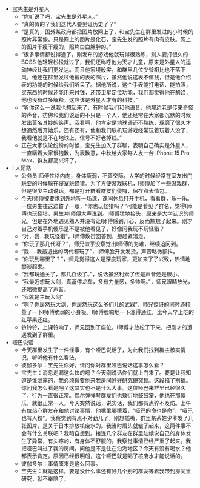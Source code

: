 - 宝先生是外星人
	- “你听说了吗，宝先生是外星人。”
	- “真的假的？我们这代人要见证历史了？”
	- “是真的，国外某政府都把图片放网上了，和宝先生在群里发过的小时候的照片非常像。只是网上的图片是化石，宝先生发的照片有肉有皮肤。网上的图片干瘦干瘦的，照片白白胖胖的。”
	- “很多事情都说得通了。刚发布的游戏他就玩得很熟练，别人要打很久的 BOSS 他轻轻松松就过了，我们还称呼他为天才儿童，原来是外星人的运动神经比我们更发达。而且他家境殷实，和群里几位少爷相比也不落下风，他还在群里发过他戴的表的照片，虽然他说这表不值钱，但是他介绍表的功能的时候给我们听呆了。据他所说，这个手表能打电话、能拍照，买东西的时候还能用来付钱，还带卫星定位功能，我们都觉得他在胡诌，他也没有过多解释。这应该是外星人才有的科技。”
	- “听你这么一说我也想起来了，有时候我们和他语音，他那边老是传来奇怪的声音，彷佛和我们说话的不只是一个人，他还经常在大家都沉默的时候发出莫名其妙的笑声。我看啊，他肯定是地球语还不熟练，琢磨了很久才想通然后开始乐。还有还有，他和我们联机玩游戏经常玩着玩着人没了，我看他就是不在地球上，信号不好老掉线。”
	- 正在大家议论纷纷的时候，宝先生加入了群聊，表明自己确实是外星人，一直瞒着大家很抱歉，为表歉意，中秋给大家每人发一台 iPhone 15 Pro Max，群友都高兴坏了。
- I 人陌路
	- 公务员I师傅性格内向，身体瘦弱，不善交际，大学的时候经常在室友出门玩耍的时候躲在寝室玩怪猎。为了方便游戏联机，I师傅加了一些游戏群，但是很少主动说话，都是打开群看群友们傻嗨，保存点表情包。
	- 今天I师傅被要求到外地听一场课，课间休息打开手机，看看群，乐一乐。一位男生往这边瞥了一眼，“你也玩怪猎吗？”可能是看见了群名，觉得I师傅也玩怪猎，男生冲I师傅大声说到。I师傅猛地抬头，原来是大学认识的师兄，但是在外地遇见熟人并没有让I师傅感到开心，反而尴尬了起来。刚才自己对着手机傻乐是不是被他看见了，好像问我玩不玩怪猎？
	- “对，我...我玩怪猎”，I师傅敷衍回答到，想赶紧溜走。
	- “你玩了那几代呀？”，师兄似乎没察觉出I师傅的为难，继续追问到。
	- “我.....我最近出的两代都玩了”，I师傅脸开发发烫，声音略微颤抖。
	- “你玩到哪里了？”，师兄觉得这人是深度玩家，更加来了了兴致，热情地攀谈起来。
	- “我都玩通关了，都几百级了。”，说话虽然利索了但是声音还是很小。
	- “我最近想玩大剑，真蓄停龙车，多有力量感，多帅啊。”，师兄眼睛放光，还略微提高了声音。
	- “我就是主玩大剑”
	- “啊？你居然玩大剑，你居然玩这么爷们儿的武器”，师兄惊讶的同时还打量了一下I师傅脆弱的小身板。I师傅脸唰地一下涨得通红，比今天早上吃的红苹果还红。
	- 铃铃铃，上课铃响了，师兄回到了座位，I师傅才放松了下来，把刚才的遭遇发到了群里。
- 哑巴说话
	- 今天群里发生了一件怪事，有个哑巴说话了，为此我们找到群主核实情况，听听他有什么看法。
	- 彼伽多尔：宝先生你好，请问你对群里哑巴说话这事怎么看？
	- 宝先生：消息走漏这么快的吗？今天刚说话你们就上门来了。要是让我知道是谁泄露的，我必须得要他来我房间好好研究研究锁。这段掐了别播。你问我怎么看是吧？这其实也不是什么大事。这位哑巴来群里已经很久了，行为一直很正常。偶尔弹弹琴群友们也敷衍地鼓鼓掌，他也在那傻乐，就很正常一人。今天突然说话，说实话，我们都有点猝不及防。上午有位热心群友在和他讨论事情，他嘴里嘟囔着，“哑巴的命也是命”，“哑巴也有人权”。我察觉到有点不对劲儿了，刚想插嘴，群里某茶姓少爷发了几张图片，是关于日本排放核废水的。我当时眉头就皱了起来，这两件事不会有什么关联吧？我暗自想到。接连几个群友在群里陆续说自己的身体发生了异常，有头疼的，有身体不舒服的。我察觉事情已经严重了起来。我把哑巴叫进了我的房间，问他是不是住在沿海地区？今天有没有喝水？他都表示肯定。原因已经很明朗，这个哑巴就是喝了核废水才能说话的。
	- 彼伽多尔：事情原来是这么回事。
	- 宝先生：就是这样。要是没什么事还有好几个别的群友等着我带到房间里研究，就不奉陪了。